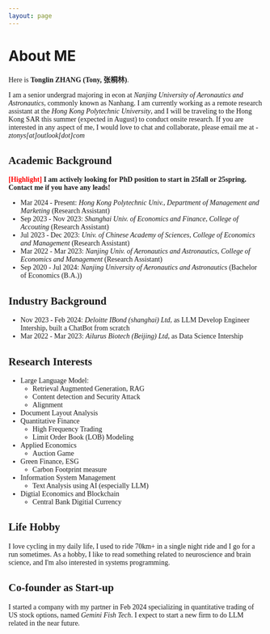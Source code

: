 ```yaml
---
layout: page
---
```


# About ME
<span style="font-family: 'Times New Roman', Times, serif;">
<!-- <img src="https://caihanlin.com/caihanlin.jpg" class="floatpic" width="360" height="480"> -->

Here is **Tonglin ZHANG (Tony, 张桐林)**.

I am a senior undergrad majoring in econ at *Nanjing University of Aeronautics and Astronautics*, commonly known as Nanhang. I am currently working as a remote research assistant at the *Hong Kong Polytechnic University*, and I will be traveling to the Hong Kong SAR this summer (expected in August) to conduct onsite research.
If you are interested in any aspect of me, I would love to chat and collaborate, please email me at - *ztonys[at]outlook[dot]com*

## Academic Background

**<font color='red'>[Highlight]</font> I am actively looking for PhD position to start in 25fall or 25spring. Contact me if you have any leads!**

- Mar 2024 - Present: *Hong Kong Polytechnic Univ., Department of Management and Marketing* (Research Assistant)
- Sep 2023 - Nov 2023: *Shanghai Univ. of Economics and Finance, College of Accouting* (Research Assistant)
- Jul 2023 - Dec 2023: *Univ. of Chinese Academy of Sciences, College of Economics and Management* (Research Assistant)
- Mar 2022 - Mar 2023: *Nanjing Univ. of Aeronautics and Astronautics, College of Economics and Management* (Research Assistant)
- Sep 2020 - Jul 2024: *Nanjing University of Aeronautics and Astronautics* (Bachelor of Economics (B.A.))

## Industry Background

- Nov 2023 - Feb 2024: *Deloitte IBond (shanghai) Ltd,* as LLM Develop Engineer Intership, built a ChatBot from scratch
- Mar 2022 - Mar 2023: *Ailurus Biotech (Beijing) Ltd,* as Data Science Intership


<!-- --- -->

## Research Interests

- Large Language Model:
    - Retrieval Augmented Generation, RAG
    - Content detection and Security Attack
    - Alignment
- Document Layout Analysis
- Quantitative Finance
    - High Frequency Trading
    - Limit Order Book (LOB) Modeling
- Applied Economics
    - Auction Game
- Green Finance, ESG
    - Carbon Footprint measure
- Information System Management 
    - Text Analysis using AI (especially LLM)
- Digtial Economics and Blockchain
    - Central Bank Digitial Currency

## Life Hobby

I love cycling in my daily life, I used to ride 70km+ in a single night ride and I go for a run sometimes. As a hobby, I like to read something related to neuroscience and brain science, and I'm also interested in systems programming.

## Co-founder as Start-up

I started a company with my partner in Feb 2024 specializing in quantitative trading of US stock options, named *Gemini Fish Tech*. I expect to start a new firm to do LLM related in the near future.

<!-- - [My latest research proposal](https://caihanlin.com/file/proposal-2023.pdf)🔗 -->

<!-- My current research focuses on practical problems that artificial intelligence faces in real life. My interests are on the **Machine Learning** and its applications in **Industrial IoT**. In a word, advanced technologies like ML and IoT positively influence the life of everybody.  I wish to devote my talent to this meaningful cause and bring well-being to society. -->

<!-- --- -->

<!-- ## News and Updates -->
<!-- 
- **March 2024：**Very excited to get a MPhil offer from Engineering department at Cambridge University!
- **Feb 2024：**Got a MSc offer from the CS department of UCL.
- **Dec 2023：**Very excited to be selected as [AAAI-24 UC Scholar](https://aaai.org/aaai-conference/undergraduate-consortium-program/), see you in Canada!
- **Dec 2023：**Got a MSc offer from the physics department of Imperial College London.
- **Aug 2023：**Happy to be awarded the FEPG Scholarship.
- **May 2023：**Happy to be awarded the XiamenAir Scholarship.
- **May 2023：**Collected the Finalist Award in MCM 2023 (Top 1%).
- **Jan 2023：**One paper accepted to ICAROB 2023, see you in Japan.
- **Jun 2022：**Started research intern at [Cambridge AI Group](https://www.cl.cam.ac.uk/research/ai/), advised by Prof. Pietro Liò.
</span> -->

<!-- <blockquote class="twitter-tweet"><p lang="en" dir="ltr">Thrilled to be an AAAI-UC Scholar at <a href="https://twitter.com/hashtag/AAAI24?src=hash&amp;ref_src=twsrc%5Etfw">#AAAI24</a>, thanks to <a href="https://twitter.com/hashtag/AAAI?src=hash&amp;ref_src=twsrc%5Etfw">#AAAI</a> &amp; <a href="https://twitter.com/hashtag/GoogleExploreCSR?src=hash&amp;ref_src=twsrc%5Etfw">#GoogleExploreCSR</a> for the sponsorship. Grateful for the knowledge gained and new friendships formed.<br><br>Wonderful trip in Vancouver. Looking forward to staying connected with all.<a href="https://twitter.com/hashtag/AAAI24?src=hash&amp;ref_src=twsrc%5Etfw">#AAAI24</a> <a href="https://twitter.com/hashtag/Vancouver?src=hash&amp;ref_src=twsrc%5Etfw">#Vancouver</a> <a href="https://twitter.com/hashtag/GoogleExploreCSR?src=hash&amp;ref_src=twsrc%5Etfw">#GoogleExploreCSR</a> <a href="https://t.co/wUQUp8XlSM">pic.twitter.com/wUQUp8XlSM</a></p>&mdash; Hanlin CAI (seeking a PhD position 2025) (@lancecai2002) <a href="https://twitter.com/lancecai2002/status/1762210025173344260?ref_src=twsrc%5Etfw">February 26, 2024</a></blockquote> <script async src="https://platform.twitter.com/widgets.js" charset="utf-8"></script>
 -->
